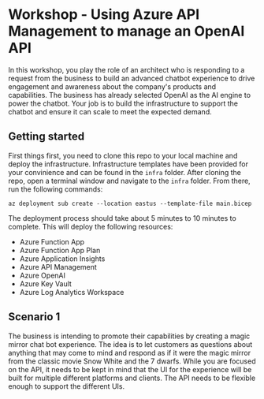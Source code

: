 # Workshop - Using Azure API Management to manage an OpenAI API
In this workshop, you play the role of an architect who is responding to a request from the business to build an advanced chatbot experience to drive engagement and awareness about the company's products and capabilities.  The business has already selected OpenAI as the AI engine to power the chatbot.  Your job is to build the infrastructure to support the chatbot and ensure it can scale to meet the expected demand.

## Getting started
First things first, you need to clone this repo to your local machine and deploy the infrastructure.  Infrastructure templates have been provided for your convinience and can be found in the ```infra``` folder.  After cloning the repo, open a terminal window and navigate to the ```infra``` folder.  From there, run the following commands:

```az deployment sub create --location eastus --template-file main.bicep```

The deployment process should take about 5 minutes to 10 minutes to complete.  This will deploy the following resources:
- Azure Function App
- Azure Function App Plan
- Azure Application Insights
- Azure API Management
- Azure OpenAI
- Azure Key Vault
- Azure Log Analytics Workspace

## Scenario 1
The business is intending to promote their capabilities by creating a magic mirror chat bot experience.  The idea is to let customers as questions about anything that may come to mind and respond as if it were the magic mirror from the classic movie Snow White and the 7 dwarfs.  While you are focused on the API, it needs to be kept in mind that the UI for the experience will be built for multiple different platforms and clients.  The API needs to be flexible enough to support the different UIs.

